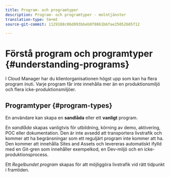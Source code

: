 ```yaml
---
title: Program- och programtyper
description: Program- och programtyper - molntjänster
translation-type: tm+mt
source-git-commit: 1129188c06d893bbeb8f8861b6fae25052605f12

---
```



# Förstå program och programtyper {#understanding-programs}

I Cloud Manager har du klientorganisationen högst upp som kan ha flera program inuti.  Varje program får inte innehålla mer än en produktionsmiljö och flera icke-produktionsmiljöer.

## Programtyper {#program-types}

En användare kan skapa en **sandlåda** eller ett **vanligt** program.

En *sandlåda* skapas vanligtvis för utbildning, körning av demo, aktivering, POC eller dokumentation. Den är inte avsedd att transportera livstrafik och kommer att ha begränsningar som ett reguljärt program inte kommer att ha. Den kommer att innehålla Sites and Assets och levereras automatiskt ifylld med en Git-gren som innehåller exempelkod, en Dev-miljö och en icke-produktionsprocess.

Ett *Regelbundet program* skapas för att möjliggöra livstrafik vid rätt tidpunkt i framtiden.